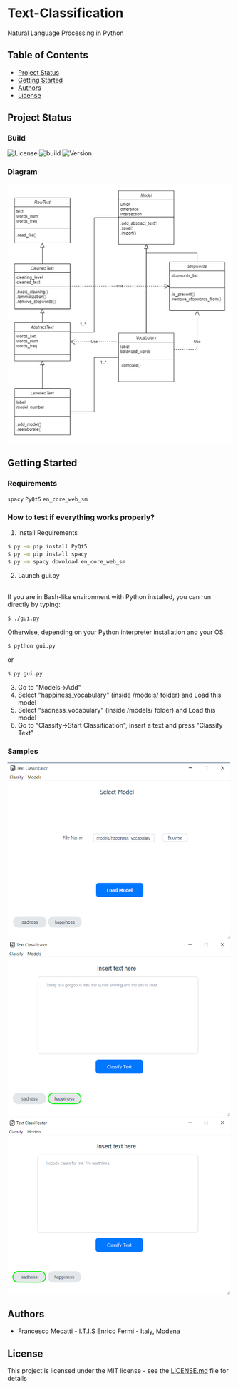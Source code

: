 # Text-Classification
Natural Language Processing in Python


## Table of Contents
* [Project Status](#project-status)
* [Getting Started](#getting-started)
* [Authors](#authors)
* [License](#license)

## Project Status

### Build

![License](https://img.shields.io/badge/license-MIT-brightgreen) ![build](https://img.shields.io/badge/build-passed-brightgreen) ![Version](https://img.shields.io/badge/version-2.0.0-blue)


### Diagram

![Diagram](Diagram.jpg)


## Getting Started

### Requirements

`spacy`
`PyQt5`
`en_core_web_sm`

### How to test if everything works properly?

1. Install Requirements
  ```sh
  $ py -m pip install PyQt5
  $ py -m pip install spacy
  $ py -m spacy download en_core_web_sm
  ```
2. Launch gui.py
  <br>
  If you are in Bash-like environment with Python installed, you can run directly by typing:

  ```sh
  $ ./gui.py
  ```

  Otherwise, depending on your Python interpreter installation and your OS:

  ```sh
  $ python gui.py
  ```
  or
  ```sh
  $ py gui.py
  ```
3. Go to "Models->Add"
4. Select "happiness_vocabulary" (inside /models/ folder) and Load this model
5. Select "sadness_vocabulary" (inside /models/ folder) and Load this model
6. Go to "Classify->Start Classification", insert a text and press "Classify Text"

### Samples

<kbd><img src="Sample1.png" width=500 /></kbd>
<kbd><img src="Sample2.png" width=500 /></kbd>
<kbd><img src="Sample3.png" width=500 /></kbd>

## Authors

 - Francesco Mecatti - I.T.I.S Enrico Fermi - Italy, Modena

## License
This project is licensed under the MIT license - see the [LICENSE.md](license.md) file for details